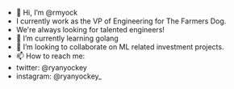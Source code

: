 - 👋 Hi, I’m @rmyock
- I currently work as the VP of Engineering for The Farmers Dog.
- We're always looking for talented engineers!
- 🌱 I’m currently learning golang
- 💞️ I’m looking to collaborate on ML related investment projects.
- 📫 How to reach me: 
- twitter: @ryanyockey
- instagram: @ryanyockey_



<!---
rmyock/rmyock is a ✨ special ✨ repository because its `README.md` (this file) appears on your GitHub profile.
You can click the Preview link to take a look at your changes.
--->
